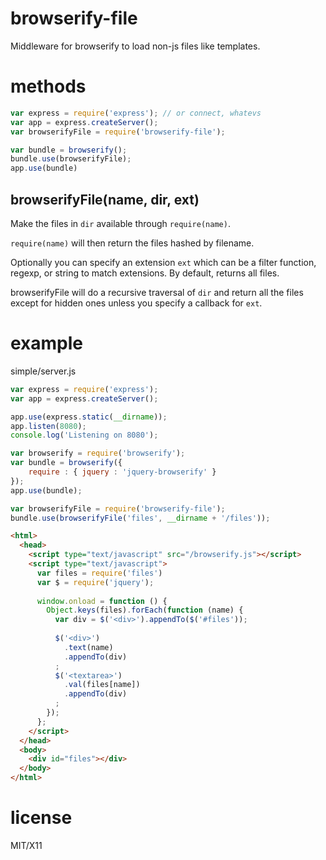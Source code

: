 browserify-file
===============

Middleware for browserify to load non-js files like templates.

methods
=======

````javascript
var express = require('express'); // or connect, whatevs
var app = express.createServer();
var browserifyFile = require('browserify-file');

var bundle = browserify();
bundle.use(browserifyFile);
app.use(bundle)
````

browserifyFile(name, dir, ext)
------------------------------

Make the files in `dir` available through `require(name)`.

`require(name)` will then return the files hashed by filename.

Optionally you can specify an extension `ext` which can be a filter function,
regexp, or string to match extensions. By default, returns all files.

browserifyFile will do a recursive traversal of `dir` and return all the files
except for hidden ones unless you specify a callback for `ext`.

example
=======

simple/server.js

````javascript
var express = require('express');
var app = express.createServer();

app.use(express.static(__dirname));
app.listen(8080);
console.log('Listening on 8080');

var browserify = require('browserify');
var bundle = browserify({
    require : { jquery : 'jquery-browserify' }
});
app.use(bundle);

var browserifyFile = require('browserify-file');
bundle.use(browserifyFile('files', __dirname + '/files'));
````

````html
<html>
  <head>
    <script type="text/javascript" src="/browserify.js"></script>
    <script type="text/javascript">
      var files = require('files')
      var $ = require('jquery');
      
      window.onload = function () {
        Object.keys(files).forEach(function (name) {
          var div = $('<div>').appendTo($('#files'));
          
          $('<div>')
            .text(name)
            .appendTo(div)
          ;
          $('<textarea>')
            .val(files[name])
            .appendTo(div)
          ;
        });
      };
    </script>
  </head>
  <body>
    <div id="files"></div>
  </body>
</html>
````

license
=======

MIT/X11
